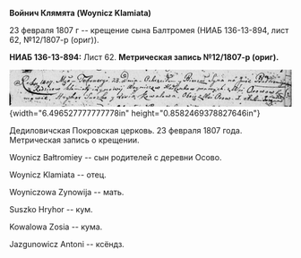 **Войнич Клямята (Woynicz Klamiata)**

23 февраля 1807 г -- крещение сына Балтромея (НИАБ 136-13-894, лист 62,
№12/1807-р (ориг)).

**НИАБ 136-13-894:** Лист 62. **Метрическая запись №12/1807-р (ориг).**

![](./media/b5122decf1bcf44922f576296e0acfd09a7463dc.png){width="6.496527777777778in"
height="0.8582469378827646in"}

Дедиловичская Покровская церковь. 23 февраля 1807 года. Метрическая
запись о крещении.

Woynicz Bałtromiey -- сын родителей с деревни Осовo.

Woynicz Klamiata -- отец.

Woyniczowa Zynowija -- мать.

Suszko Hryhor -- кум.

Kowalowa Zosia -- кума.

Jazgunowicz Antoni -- ксёндз.
